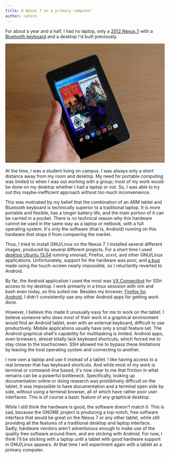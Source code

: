 ```yaml
---
title: A Nexus 7 as a primary computer
author: catern
---
```


For about a year and a half, I had no laptop, only a [2012 Nexus 7](http://en.wikipedia.org/wiki/Nexus_7_(2012_version))
with a [Bluetooth keyboard](http://www.amazon.com/Logitech-920-003390-Tablet-Keyboard-Android/dp/B0054L8N7M)
and a desktop I'd built previously.

![](/images/nexus7.jpg)

At the time, I was a student living on campus.
I was always only a short distance away from my room and desktop.
My need for portable computing was limited to when I was out working with a group; most of my work would be done on my desktop whether I had a laptop or not.
So, I was able to try out this maybe-inefficient approach without too much inconvenience.

This was motivated by my belief that the combination of an ARM tablet and Bluetooth keyboard is technically superior to a traditional laptop.
It is more portable and flexible, has a longer battery life, and the main portion of it can be carried in a pocket.
There is no technical reason why this hardware cannot be used in the same way as a laptop or netbook, with a full operating system.
It's only the software (that is, Android) running on this hardware that stops it from conquering the market.

Thus, I tried to install GNU/Linux on the Nexus 7.
I installed several different images, produced by several different projects.
For a short time I used [desktop Ubuntu 13.04](https://wiki.ubuntu.com/Nexus7/Installation) running xmonad, Firefox, urxvt, and other GNU/Linux applications.
Unfortunately, support for the hardware was poor,
and [a bug](https://bugs.launchpad.net/ubuntu-nexus7/+bug/1068994) made using the touch-screen nearly impossible,
so I reluctantly reverted to Android.

By far, the Android application I used the most was [VX Connectbot](https://play.google.com/store/apps/details?id=sk.vx.connectbot) for SSH access to my desktop.
I work primarily in a tmux sesssion with vim and bash even today, so this suited me.
Besides my browser, [Firefox for Android](https://play.google.com/store/apps/details?id=org.mozilla.firefox), I didn't consistently use any other Android apps for getting work done.

However, I believe this made it unusually easy for me to work on the tablet.
I believe someone who does most of their work in a graphical environment would find an Android tablet, even with an external keyboard, difficult to use productively.
Mobile applications usually have only a small feature set.
The Android graphical shell's capability for multitasking is limited.
Android apps, even browsers, almost totally lack keyboard shortcuts, which forced me to stay close to the touchscreen.
SSH allowed me to bypass these limitations by leaving the host operating system and connecting to another.

I now own a laptop and use it instead of a tablet.
I like having access to a real browser that has keyboard shortcuts.
And while most of my work is terminal or command-line based, it's now clear to me that friction in what remains can be a powerful bottleneck. 
Specifically, looking up documentation online or doing research was prohibitvely difficult on the tablet.
It was impossible to have documentation and a terminal open side by side, without using a terminal browser, all of which have rather poor user interfaces.
This is of course a basic feature of any graphical desktop.

While I still think the hardware is good, the software doesn't match it.
This is sad, because the GNOME project is producing a top-notch, free software interface that would be great on the Nexus 7 or any other tablet,
while still providing all the features of a traditional desktop and laptop interface.
Sadly, hardware vendors aren't adventurous enough to make use of the quality free software around them, and are sticking with Android.
For now, I think I'll be sticking with a laptop until a tablet with good hardware support in GNU/Linux appears.
At that time I will experiment again with a tablet as a primary computer.

